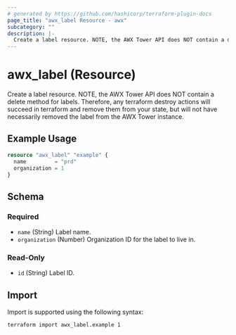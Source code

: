 ```yaml
---
# generated by https://github.com/hashicorp/terraform-plugin-docs
page_title: "awx_label Resource - awx"
subcategory: ""
description: |-
  Create a label resource. NOTE, the AWX Tower API does NOT contain a delete method for labels. Therefore, any terraform destroy actions will succeed in terraform and remove them from your state, but will not have necessarily removed the label from the AWX Tower instance.
---
```


# awx_label (Resource)

Create a label resource. NOTE, the AWX Tower API does NOT contain a delete method for labels. Therefore, any terraform destroy actions will succeed in terraform and remove them from your state, but will not have necessarily removed the label from the AWX Tower instance.

## Example Usage

```terraform
resource "awx_label" "example" {
  name         = "prd"
  organization = 1
}
```

<!-- schema generated by tfplugindocs -->
## Schema

### Required

- `name` (String) Label name.
- `organization` (Number) Organization ID for the label to live in.

### Read-Only

- `id` (String) Label ID.

## Import

Import is supported using the following syntax:

```shell
terraform import awx_label.example 1
```
